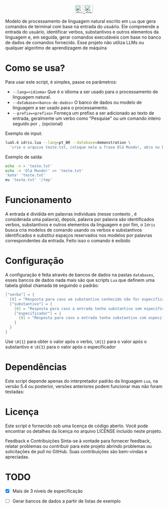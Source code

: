 <p align="center">
  <a href="https://github.com/natanael-b/idris/fork">
    <img height=26 alt="Crie um fork no github" src="https://img.shields.io/badge/Fork--Me-H?style=social&logo=github">
  </a>
  <img  height=26 alt="GitHub Repo stars" src="https://img.shields.io/github/stars/natanael-b/idris?style=social">
</p>

Modelo de processamento de linguagem natural escrito em `Lua` que gera comandos de terminal com base na entrada do usuário. Ele compreende a entrada do usuário, identificar verbos, substantivos e outros elementos da linguagem e, em seguida, gerar comandos executáveis com base no banco de dados de comandos fornecido. Esse projeto não utiliza LLMs ou qualquer algoritmo de aprendizagem de máquina

# Como se usa?

Para usar este script, é simples, passe os parâmetros:

- `--lang=<idioma>` Que é o idioma a ser usado para o processamento de linguagem natural.
- `--database=<banco-de-dados>` O banco de dados ou modelo de linguagem a ser usado para o processamento.
- `--prefix=<prefixo>` Forneça um prefixo a ser adicionado ao texto de entrada, geralmente um verbo como "Pesquise" ou um comando inteiro seguido por `,` (opcional)

Exemplo de input:

```bash
lua5.4 idris.lua --lang=pt_BR --database=demonstration \
  'crie o arquivo teste.txt, coloque nele a frase Olá Mundo!, abra no kate e mova ele para /tmp'
```

Exemplo de saída:

```bash
echo -n > 'teste.txt'
echo -n 'Olá Mundo!' >> 'teste.txt'
'kate' 'teste.txt'
mv 'teste.txt' '/tmp'
```

# Funcionamento

A entrada é dividida em palavras individuais (nesse contexto , é considerada uma palavra), depois, palavra por palavra são identificados verbos, substantivos e outros elementos da linguagem e por fim, o `Idris` busca cria modelos de comando usando os verbos e substantivos identificados e substitui espaços reservados nos modelos por palavras correspondentes da entrada. Feito isso o comando é exibido

# Configuração

A configuração é feita através de bancos de dados na pastas `databases`, esses bancos de dados nada mais são que scripts `Lua` que definem uma tabela global chamada `DB` seguindo o padrão:

```lua
["verbo"] = {
  [0] = "Resposta para caso um substantivo conhecido não for especificado",
  ["substantivo"] = {
    [0] = "Resposta para caso a entrada tenha substantivo sem especificador",
    ["especificador"] = {
      [0] = "Resposta para caso a entrada tenha substantivo com especificador",
    }
  }
}
```

Use `\0{1}` para obter o valor após o verbo, `\0{1}` para o valor após o substantivo e `\0{3}` para o valor após o especificador

# Dependências

Este script depende apenas do interpretador padrão da linguagem `Lua`, na versão 5.4 ou posterior, versões anteriores podem funcionar mas não foram testadas:

# Licença
Este script é fornecido sob uma licença de código aberto. Você pode encontrar os detalhes da licença no arquivo LICENSE incluído neste projeto.

Feedback e Contribuições
Sinta-se à vontade para fornecer feedback, relatar problemas ou contribuir para este projeto abrindo problemas ou solicitações de pull no GitHub. Suas contribuições são bem-vindas e apreciadas.

# TODO

- [x] Mais de 3 níveis de especificação
- [ ] Gerar bancos de dados a partir de listas de exemplo


